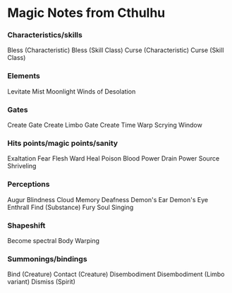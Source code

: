# Magic Notes from Cthulhu

### Characteristics/skills
Bless (Characteristic)
Bless (Skill Class)
Curse (Characteristic)
Curse (Skill Class)

### Elements
Levitate
Mist
Moonlight
Winds of Desolation

### Gates
Create Gate
Create Limbo Gate
Create Time Warp
Scrying Window

### Hits points/magic points/sanity
Exaltation
Fear
Flesh Ward
Heal
Poison Blood
Power Drain
Power Source
Shriveling

### Perceptions
Augur
Blindness
Cloud Memory
Deafness
Demon's Ear
Demon's Eye
Enthrall
Find (Substance)
Fury
Soul Singing

### Shapeshift
Become spectral
Body Warping

### Summonings/bindings
Bind (Creature)
Contact (Creature)
Disembodiment
Disembodiment (Limbo variant)
Dismiss (Spirit)

